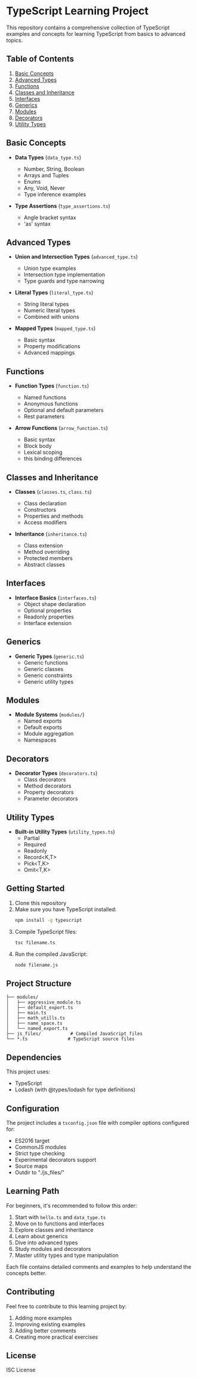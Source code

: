 # TypeScript Learning Project

This repository contains a comprehensive collection of TypeScript examples and concepts for learning TypeScript from basics to advanced topics.

## Table of Contents

1. [Basic Concepts](#basic-concepts)
2. [Advanced Types](#advanced-types)
3. [Functions](#functions)
4. [Classes and Inheritance](#classes-and-inheritance)
5. [Interfaces](#interfaces)
6. [Generics](#generics)
7. [Modules](#modules)
8. [Decorators](#decorators)
9. [Utility Types](#utility-types)

## Basic Concepts

- **Data Types** (`data_type.ts`)
  - Number, String, Boolean
  - Arrays and Tuples
  - Enums
  - Any, Void, Never
  - Type inference examples

- **Type Assertions** (`type_assertions.ts`)
  - Angle bracket syntax
  - 'as' syntax

## Advanced Types

- **Union and Intersection Types** (`advanced_type.ts`)
  - Union type examples
  - Intersection type implementation
  - Type guards and type narrowing

- **Literal Types** (`literal_type.ts`)
  - String literal types
  - Numeric literal types
  - Combined with unions

- **Mapped Types** (`mapped_type.ts`)
  - Basic syntax
  - Property modifications
  - Advanced mappings

## Functions

- **Function Types** (`function.ts`)
  - Named functions
  - Anonymous functions
  - Optional and default parameters
  - Rest parameters

- **Arrow Functions** (`arrow_function.ts`)
  - Basic syntax
  - Block body
  - Lexical scoping
  - this binding differences

## Classes and Inheritance

- **Classes** (`classes.ts`, `class.ts`)
  - Class declaration
  - Constructors
  - Properties and methods
  - Access modifiers

- **Inheritance** (`inheritance.ts`)
  - Class extension
  - Method overriding
  - Protected members
  - Abstract classes

## Interfaces

- **Interface Basics** (`interfaces.ts`)
  - Object shape declaration
  - Optional properties
  - Readonly properties
  - Interface extension

## Generics

- **Generic Types** (`generic.ts`)
  - Generic functions
  - Generic classes
  - Generic constraints
  - Generic utility types

## Modules

- **Module Systems** (`modules/`)
  - Named exports
  - Default exports
  - Module aggregation
  - Namespaces

## Decorators

- **Decorator Types** (`decorators.ts`)
  - Class decorators
  - Method decorators
  - Property decorators
  - Parameter decorators

## Utility Types

- **Built-in Utility Types** (`utility_types.ts`)
  - Partial<T>
  - Required<T>
  - Readonly<T>
  - Record<K,T>
  - Pick<T,K>
  - Omit<T,K>

## Getting Started

1. Clone this repository
2. Make sure you have TypeScript installed:
   ```bash
   npm install -g typescript
   ```
3. Compile TypeScript files:
   ```bash
   tsc filename.ts
   ```
4. Run the compiled JavaScript:
   ```bash
   node filename.js
   ```

## Project Structure

```
├── modules/
│   ├── aggressive_module.ts
│   ├── default_export.ts
│   ├── main.ts
│   ├── math_utills.ts
│   ├── name_space.ts
│   └── named_export.ts
├── js_files/           # Compiled JavaScript files
└── *.ts               # TypeScript source files
```

## Dependencies

This project uses:
- TypeScript
- Lodash (with @types/lodash for type definitions)

## Configuration

The project includes a `tsconfig.json` file with compiler options configured for:
- ES2016 target
- CommonJS modules
- Strict type checking
- Experimental decorators support
- Source maps
- Outdir to "./js_files/"

## Learning Path

For beginners, it's recommended to follow this order:
1. Start with `hello.ts` and `data_type.ts`
2. Move on to functions and interfaces
3. Explore classes and inheritance
4. Learn about generics
5. Dive into advanced types
6. Study modules and decorators
7. Master utility types and type manipulation

Each file contains detailed comments and examples to help understand the concepts better.

## Contributing

Feel free to contribute to this learning project by:
1. Adding more examples
2. Improving existing examples
3. Adding better comments
4. Creating more practical exercises

## License

ISC License